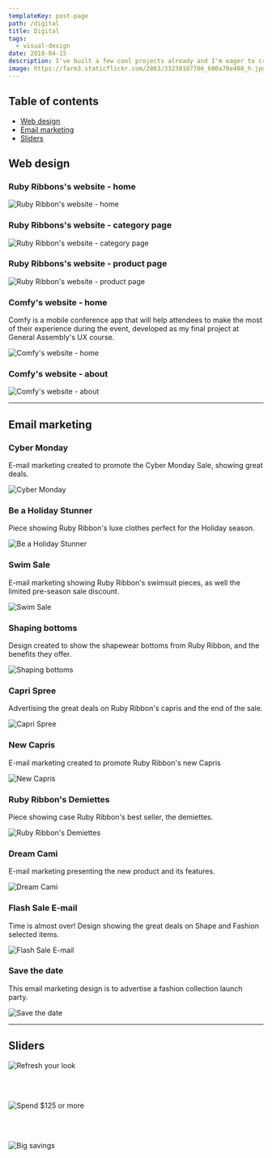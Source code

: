 ```yaml
---
templateKey: post-page
path: /digital
title: Digital
tags:
  - visual-design
date: 2018-04-15
description: I've built a few cool projects already and I'm eager to create more, combining my visual design skills with focus on user experience! 
image: https://farm3.staticflickr.com/2863/33238107706_600a78e408_h.jpg
---
```


## Table of contents

- [Web design](#web-design)
- [Email marketing](#email-marketing)
- [Sliders](#sliders)

<a id="web-design"></a>
## Web design

### Ruby Ribbons's website - home

![Ruby Ribbon's website - home](/img/vd-digital-rr1.png)

### Ruby Ribbons's website - category page

![Ruby Ribbon's website - category page](/img/vd-digital-rr2.png)

### Ruby Ribbons's website - product page

![Ruby Ribbon's website - product page](/img/vd-digital-rr3.png)

### Comfy's website - home

Comfy is a mobile conference app that will help attendees to make the most of their experience during the event, developed as my final project at General Assembly's UX course.

![Comfy's website - home](https://farm3.staticflickr.com/2863/33238107706_600a78e408_h.jpg)

### Comfy's website - about

![Comfy's website - about](https://farm1.staticflickr.com/620/32896234830_9af87792a8_h.jpg)

---

<a id="email-marketing"></a>
## Email marketing

### Cyber Monday
E-mail marketing created to promote the Cyber Monday Sale, showing great deals.

![Cyber Monday](/img/vd-email-1.jpg)

### Be a Holiday Stunner
Piece showing Ruby Ribbon's luxe clothes perfect for the Holiday season.

![Be a Holiday Stunner](/img/vd-email-2.jpg)

### Swim Sale
E-mail marketing showing Ruby Ribbon's swimsuit pieces, as well the limited pre-season sale discount.

![Swim Sale](/img/vd-email-3.jpg)

### Shaping bottoms
Design created to show the shapewear bottoms from Ruby Ribbon, and the benefits they offer. 

![Shaping bottoms](/img/vd-email-4.jpg)

### Capri Spree
Advertising the great deals on Ruby Ribbon's capris and the end of the sale.

![Capri Spree](/img/vd-email-5.gif)

### New Capris
E-mail marketing created to promote Ruby Ribbon's new Capris 

![New Capris](/img/vd-email-6.jpg)

### Ruby Ribbon's Demiettes
Piece showing case Ruby Ribbon's best seller, the demiettes.

![Ruby Ribbon's Demiettes](/img/vd-email-7.jpg)

### Dream Cami
E-mail marketing presenting the new product and its features.

![Dream Cami](/img/vd-email-8.jpg)

### Flash Sale E-mail
Time is almost over! Design showing the great deals on Shape and Fashion selected items.

![Flash Sale E-mail](/img/vd-email-9.jpg)

### Save the date

This email marketing design is to advertise a fashion collection launch party.

![Save the date](https://farm6.staticflickr.com/5809/21456729876_df5374b2c1_h.jpg)

---

<a id="sliders"></a>
## Sliders

![Refresh your look](/img/vd-sliders-1.jpg)

<br/><br/>

![Spend $125 or more](/img/vd-sliders-2.jpg)

<br/><br/>

![Big savings](/img/vd-sliders-3.jpg)
